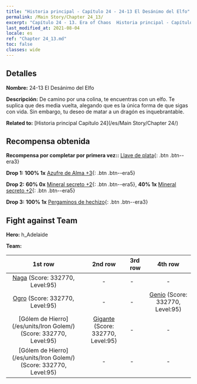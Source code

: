 ```yaml
---
title: "Historia principal - Capítulo 24 - 24-13 El Desánimo del Elfo"
permalink: /Main Story/Chapter 24_13/
excerpt: "Capítulo 24 - 13. Era of Chaos  Historia principal - Capítulo 24_13. 24-13 El Desánimo del Elfo"
last_modified_at: 2021-08-04
locale: es
ref: "Chapter 24_13.md"
toc: false
classes: wide
---
```


## Detalles

 **Nombre:** 24-13 El Desánimo del Elfo

 **Descripción:** De camino por una colina, te encuentras con un elfo. Te suplica que des media vuelta, alegando que es la única forma de que sigas con vida. Sin embargo, tu deseo de matar a un dragón es inquebrantable.

 **Related to:** [Historia principal Capítulo 24](/es/Main Story/Chapter 24/)

## Recompensa obtenida

 **Recompensa por completar por primera vez::** [Llave de plata](/ItemsES/con_693/){: .btn .btn--era3}

 **Drop 1:** **100% 1x** [Azufre de Alma +3](/ItemsES/mat_85/){: .btn .btn--era5}

 **Drop 2:** **60% 0x** [Mineral secreto +2](/ItemsES/mat_75/){: .btn .btn--era5}, **40% 1x** [Mineral secreto +2](/ItemsES/mat_75/){: .btn .btn--era5}

 **Drop 3:** **100% 1x** [Pergaminos de hechizo](/ItemsES/con_694/){: .btn .btn--era3}


## Fight against Team
 **Hero:** h_Adelaide

 **Team:**


  | 1st row | 2nd row | 3rd row | 4th row |
  |:----:|:----:|:----|:----:|
  | [Naga](/es/units/Naga/) (Score: 332770, Level:95)  | - | - | - |
  | [Ogro](/es/units/Ogre/) (Score: 332770, Level:95)  | - | - | [Genio](/es/units/Genie/) (Score: 332770, Level:95)  |
  | [Gólem de Hierro](/es/units/Iron Golem/) (Score: 332770, Level:95)  | [Gigante](/es/units/Giant/) (Score: 332770, Level:95)  | - | - |
  | [Gólem de Hierro](/es/units/Iron Golem/) (Score: 332770, Level:95)  | - | - | - |


